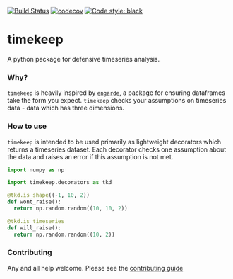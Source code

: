 [![Build Status](https://travis-ci.com/TTitcombe/timekeep.svg?branch=master)](https://travis-ci.com/TTitcombe/timekeep)
[![codecov](https://codecov.io/gh/TTitcombe/timekeep/branch/master/graph/badge.svg)](https://codecov.io/gh/TTitcombe/timekeep)
[![Code style: black](https://img.shields.io/badge/code%20style-black-000000.svg)](https://github.com/psf/black)
# timekeep

A python package for defensive timeseries analysis.

### Why?
`timekeep` is heavily inspired by [`engarde`][engarde], a package for ensuring dataframes
take the form you expect. `timekeep` checks your assumptions on timeseries data - data which
has three dimensions.

### How to use
`timekeep` is intended to be used primarily as lightweight decorators which returns a timeseries dataset.
Each decorator checks one assumption about the data and raises an error if this assumption is not met.

```python
import numpy as np

import timekeep.decorators as tkd

@tkd.is_shape((-1, 10, 2))
def wont_raise():
  return np.random.random((10, 10, 2))

@tkd.is_timeseries
def will_raise():
  return np.random.random((10, 2))
```

### Contributing
Any and all help welcome. Please see the [contributing guide][contributing]

[engarde]: https://github.com/engarde-dev/engarde

[contributing]: CONTRIBUTING.md